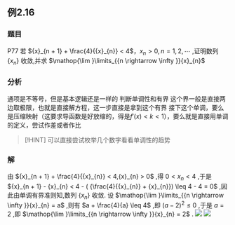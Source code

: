 ## 例2.16
### 题目
P77 若 ${x}_{n + 1} + \frac{4}{{x}_{n}} < 4$，${x}_{n} > 0, n = 1,2,\cdots$ ,证明数列 $\{ {x}_{n}\}$ 收敛,并求 $\mathop{\lim }\limits_{{n \rightarrow \infty }}{x}_{n}$ 
### 分析
通项是不等号，但是基本逻辑还是一样的
判断单调性和有界
这个界一般是直接两边取极限，也就是直接解方程，这一步直接是拿到这个有界
接下这个单调，要么是压缩映射（这要求导函数是好放缩的，得是$f'(x)<k<1$），要么就是直接用单调的定义，尝试作差或者作比
> [!HINT]
> 可以直接尝试枚举几个数字看看单调性的趋势
### 解
由 ${x}_{n + 1} + \frac{4}{{x}_{n}} < 4,{x}_{n} > 0$ ,得 $0 < {x}_{n} < 4$ ,于是 ${x}_{n + 1} - {x}_{n} < 4 - ( {\frac{4}{{x}_{n}} + {x}_{n}}) \leq 4 - 4 = 0$ ,因此由单调有界准则知,数列 $\{ {x}_{n}\}$ 收敛.
设 $\mathop{\lim }\limits_{{n \rightarrow \infty }}{x}_{n} = a$ ,则有 $a + \frac{4}{a} \leq 4$ ,即 ${( a - 2) }^{2} \leq 0$ ,于是 $a = 2$ ,即 $\mathop{\lim }\limits_{{n \rightarrow \infty }}{x}_{n} = 2$ .
![](https://img.hwenyi.tech/202409280024681.webp)
![](https://img.hwenyi.tech/202409280026572.webp)



